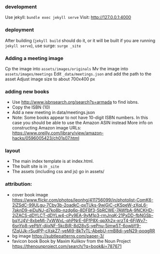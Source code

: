 ### development

Use jekyll: `bundle exec jekyll serve`
Visit: http://127.0.0.1:4000

### deployment

After building (`jekyll build` should do it, or it will be built if you are
running `jekyll serve`),
use surge: `surge _site`

### Adding a meeting image

Cp the image into `assets/images/originals`
Mv the image into `assets/images/meetings`
Edit `_data/meetings.json` and add the path to the asset
Adjust image size to about 700x400 px

### adding new books

- Use http://www.isbnsearch.org/search?s=armada to find isbns.
- Copy the ISBN (10)
- Add a new meeting in data/meetings.json
- Note: Some books appear to not have 10-digit ISBN numbers. In this case you
  should be able to use the Amazon ASIN instead
  More info on constructing Amazon image URLs: https://www.oreilly.com/library/view/amazon-hacks/0596005423/ch01s07.html

### layout

- The main index template is at index.html.
- The built site is in `_site`
- The assets (including css and js) go in assets/

### attribution:

- cover book image
  https://www.flickr.com/photos/leonhg/411756099/in/photolist-ComK6-2iZSdC-99ULgu-7Cby3b-2oadkC-pxTUks-9wjGjC-cKSpeW-zXqL6-7aknD9-eiDuNJ-d7ko8b-nzdg6p-8DFBf3-5bRCWE-7AWfbA-9NCKHD-2jZACS-dDYLCT-dDYLw4-cPv9EA-9yM1p3-rmJnqK-21PxDD-fbNGSb-bqYJ4V-8xbeMi-7xWWxL-qhPNrE-6FfP8X-qpXh2x-xrzT4-6FjWv7-6snYp8-yePbY-djixNF-5kcBiR-8d28vS-yePnu-5jmw5T-6owbY9-fZqUJk-rSudPP-cXskZ7-yeMi9-8kTvTL-AbebU-rmB8di-yeN29-poqgRR
- bg image https://subtlepatterns.com/paper-3/
- favicon book Book by Maxim Kulikov from the Noun Project https://thenounproject.com/search/?q=book&i=787671
